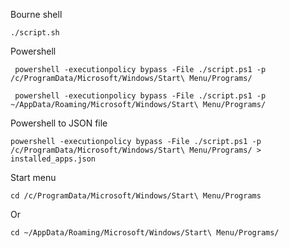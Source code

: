 Bourne shell

    ./script.sh

Powershell

     powershell -executionpolicy bypass -File ./script.ps1 -p /c/ProgramData/Microsoft/Windows/Start\ Menu/Programs/

     powershell -executionpolicy bypass -File ./script.ps1 -p ~/AppData/Roaming/Microsoft/Windows/Start\ Menu/Programs/
    
Powershell to JSON file

    powershell -executionpolicy bypass -File ./script.ps1 -p /c/ProgramData/Microsoft/Windows/Start\ Menu/Programs/ > installed_apps.json

Start menu

    cd /c/ProgramData/Microsoft/Windows/Start\ Menu/Programs
    
Or

    cd ~/AppData/Roaming/Microsoft/Windows/Start\ Menu/Programs/

